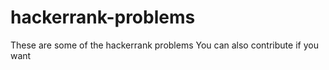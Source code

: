 # hackerrank-problems
These are some of the hackerrank problems
You can also contribute if you want
